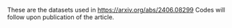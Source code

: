 These are the datasets used in https://arxiv.org/abs/2406.08299
Codes will follow upon publication of the article. 
